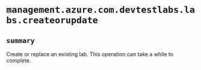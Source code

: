 # `management.azure.com.devtestlabs.labs.createorupdate`

## `summary`
Create or replace an existing lab. This operation can take a while to complete.


